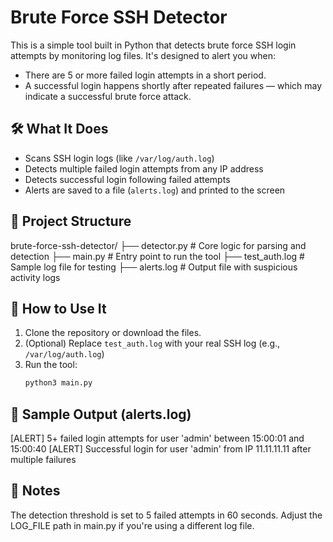 # Brute Force SSH Detector

This is a simple tool built in Python that detects brute force SSH login attempts by monitoring log files. It's designed to alert you when:

- There are 5 or more failed login attempts in a short period.
- A successful login happens shortly after repeated failures — which may indicate a successful brute force attack.

## 🛠 What It Does

- Scans SSH login logs (like `/var/log/auth.log`)
- Detects multiple failed login attempts from any IP address
- Detects successful login following failed attempts
- Alerts are saved to a file (`alerts.log`) and printed to the screen

## 📁 Project Structure

brute-force-ssh-detector/
├── detector.py # Core logic for parsing and detection
├── main.py # Entry point to run the tool
├── test_auth.log # Sample log file for testing
├── alerts.log # Output file with suspicious activity logs


## 🚀 How to Use It

1. Clone the repository or download the files.
2. (Optional) Replace `test_auth.log` with your real SSH log (e.g., `/var/log/auth.log`)
3. Run the tool:
   ```bash
   python3 main.py


## 🧪 Sample Output (alerts.log)

[ALERT] 5+ failed login attempts for user 'admin' between 15:00:01 and 15:00:40
[ALERT] Successful login for user 'admin' from IP 11.11.11.11 after multiple failures

## 📌 Notes

The detection threshold is set to 5 failed attempts in 60 seconds.
Adjust the LOG_FILE path in main.py if you're using a different log file.
